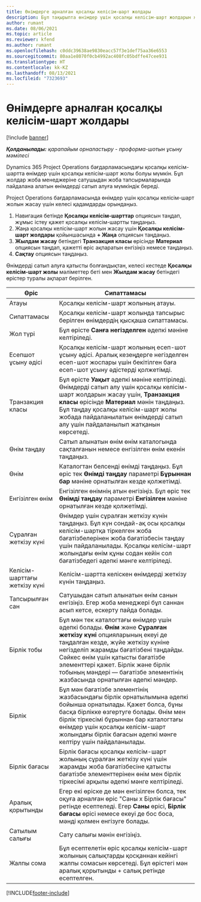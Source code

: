 ```yaml
---
title: Өнімдерге арналған қосалқы келісім-шарт жолдары
description: Бұл тақырыпта өнімдер үшін қосалқы келісім-шарт жолдарын жазу және жеткізушіден өнім сатып алуды жазу үшін әртүрлі өрістерді пайдалану жолы түсіндірілген.
author: rumant
ms.date: 08/06/2021
ms.topic: article
ms.reviewer: kfend
ms.author: rumant
ms.openlocfilehash: c0ddc39638ae9830eacc57f3e1def75aa36e6553
ms.sourcegitcommit: 80aa1e8070f0cb4992ac408fc05bdffe47cee931
ms.translationtype: HT
ms.contentlocale: kk-KZ
ms.lasthandoff: 08/13/2021
ms.locfileid: "7323693"
---
```

# <a name="subcontract-lines-for-products"></a>Өнімдерге арналған қосалқы келісім-шарт жолдары

[!include [banner](../../includes/dataverse-preview.md)]

_**Қолданылады:** қарапайым орналастыру - проформа-шотын ұсыну мәмілесі_

Dynamics 365 Project Operations бағдарламасындағы қосалқы келісім-шартта өнімдер үшін қосалқы келісім-шарт жолы болуы мүмкін. Бұл жолдар жоба менеджеріне сатушыдан жоба тапсырмаларында пайдалана алатын өнімдерді сатып алуға мүмкіндік береді.

Project Operations бағдарламасында өнімдер үшін қосалқы келісім-шарт жолын жасау үшін келесі қадамдарды орындаңыз.

1. Навигация бетінде **Қосалқы келісім-шарттар** опциясын таңдап, жұмыс істеу қажет қосалқы келісім-шартты таңдаңыз. 
2. Жаңа қосалқы келісім-шарт жолын жасау үшін **Қосалқы келісім-шарт жолдары** қойыншасында **+ Жаңа** опциясын таңдаңыз.
3. **Жылдам жасау** бетіндегі **Транзакция класы** өрісінде **Материал** опциясын таңдап, қажетті өріс ақпаратын енгізіңіз немесе таңдаңыз. 
4. **Сақтау** опциясын таңдаңыз.

Өнімдерді сатып алуға қатысты болғандықтан, келесі кестеде **Қосалқы келісім-шарт жолы** мәліметтер беті мен **Жылдам жасау** бетіндегі өрістер туралы ақпарат берілген.

| Өріс | Сипаттамасы |
| ----- | ----------- |
| Атауы | Қосалқы келісім-шарт жолының атауы. |
| Сипаттамасы | Қосалқы келісім-шарт жолында тапсырыс берілген өнімдердің қысқаша сипаттамасы. |
| Жол түрі | Бұл өрісте **Санға негізделген** әдепкі мәніне келтіріледі. |
| Есепшот ұсыну әдісі |  Қосалқы келісім-шарт жолының есеп-шот ұсыну әдісі. Аралық кезеңдерге негізделген есеп-шот жоспары үшін бекітілген баға есеп-шот ұсыну әдістерді қолжетімді. |
| Транзакция класы | Бұл өрісте **Уақыт** әдепкі мәніне келтіріледі. Өнімдерді сатып алу үшін қосалқы келісім-шарт жолдарын жасау үшін, **Транзакция класы** өрісінде **Материал** мәнін таңдаңыз. Бұл таңдау қосалқы келісім-шарт жолы жобада пайдаланылатын өнімдерді сатып алу үшін пайдаланылып жатқанын көрсетеді. |
| Өнім таңдау | Сатып алынатын өнім өнім каталогында сақталғанын немесе енгізілген өнім екенін таңдаңыз. |
| Өнім  | Каталогтан белсенді өнімді таңдаңыз. Бұл өріс тек **Өнімді таңдау** параметрі **Бұрыннан бар** мәніне орнатылған кезде қолжетімді. |
| Енгізілген өнім | Енгізілген өнімнің атын енгізіңіз. Бұл өріс тек **Өнімді таңдау** параметрі **Енгізілген** мәніне орнатылған кезде қолжетімді.  |
| Сұралған жеткізу күні | Өнімдер үшін сұралған жеткізу күнін таңдаңыз. Бұл күн сондай-ақ осы қосалқы келісім-шартқа тіркелген жоба бағатізбелерінен жоба бағатізбесін таңдау үшін пайдаланылады. Қосалқы келісім-шарт жолындағы өнім құны содан кейін сол бағатізбедегі әдепкі мәнге келтіріледі. |
| Келісім-шарттағы жеткізу күні | Келісім-шартта келіскен өнімдерді жеткізу күнін таңдаңыз.  |
| Тапсырылған сан | Сатушыдан сатып алынатын өнім санын енгізіңіз. Егер жоба менеджері бұл саннан асып кетсе, ескерту пайда болады. |
| Бірлік тобы | Бұл мән тек каталогтағы өнімдер үшін әдепкі болады. **Өнім** және **Сұралған жеткізу күні** опцияларының екеуі де таңдалған кезде, жүйе жеткізу күніне негізделіп жарамды бағатізбені таңдайды. Сәйкес өнім үшін қатысты бағатізбе элементтері қажет. Бірлік және бірлік тобының мәндері — бағатізбе элементінің жазбасында орнатылған әдепкі мәндер. |
| Бірлік | Бұл мән бағатізбе элементінің жазбасындағы бірлік орнатылымына әдепкі бойынша орнатылады. Қажет болса, бұны басқа бірлікке өзгертуге болады. Өнім мен бірлік тіркесімі бұрыннан бар каталогтағы өнімдер үшін қосалқы келісім-шарт жолындағы бірлік бағасын әдепкі мәнге келтіру үшін пайдаланылады. |
| Бірлік бағасы | Бірлік бағасы қосалқы келісім-шарт жолының сұралған жеткізу күні үшін жарамды жоба бағатізбесіне қатысты бағатізбе элементтерінен өнім мен бірлік тіркесімі арқылы әдепкі мәнге келтіріледі.  |
| Аралық қорытынды | Егер екі өріске де мән енгізілген болса, тек оқуға арналған өріс "Саны x Бірлік бағасы" ретінде есептеледі. Егер **Саны** өрісі, **Бірлік бағасы** өрісі немесе екеуі де бос боса, мәнді қолмен енгізуге болады.  |
| Сатылым салығы | Сату салығы мәнін енгізіңіз. |
| Жалпы сома | Бұл есептелетін өріс қосалқы келісім-шарт жолының салықтарды қосқаннан кейінгі жалпы сомасын көрсетеді. Бұл өрістегі мән аралық қорытынды + салық ретінде есептелген. |


[!INCLUDE[footer-include](../../includes/footer-banner.md)]
